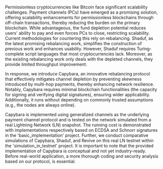 Permissionless cryptocurrencies like Bitcoin face significant scalability challenges. Payment channels (PCs) have emerged as a promising solution, offering scalability enhancements for permissionless blockchains through off-chain transactions, thereby reducing the burden on the primary blockchain. While advantageous, the fund depletion potential reduces users' ability to pay and even forces PCs to close, restricting scalability. Current methodologies for countering this rely on rebalancing. Shaduf, as the latest promising rebalancing work, simplifies the construction of previous work and enhances usability. However, Shaduf requires Turing-complete script languages that most cryptocurrencies lack. Moreover, as the existing rebalancing work only deals with the depleted channels, they provide limited throughput improvement.

In response, we introduce Capybara, an innovative rebalancing protocol that effectively mitigates channel depletion by preventing skewness introduced by multi-hop payments, thereby enhancing network resilience. Notably, Capybara requires minimal blockchain functionalities (the capacity for signing and verifying digital signatures), ensuring wider applicability. Additionally, it runs without depending on commonly trusted assumptions (e.g., the nodes are always online).

Capybara is implemented using generalized channels as the underlying payment channel protocol and is tested on the network simulated from a real Lightning Network (LN) snapshot. The running cost is demonstrated with implementations respectively based on ECDSA and Schnorr signatures in the 'basic_implementation' project. Further, we conduct comparative simulations of Capybara, Shaduf, and Revive on this real LN testnet within the 'simulation_in_testnet' project. It is important to note that the provided implementation of Capybara is conceptual and not yet industry-ready. Before real-world application, a more thorough coding and security analysis based on our protocol, is essential.